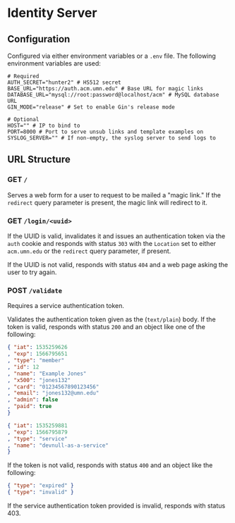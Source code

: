 Identity Server
===============

Configuration
-------------

Configured via either environment variables or a `.env` file. The following environment variables are used:

```
# Required
AUTH_SECRET="hunter2" # HS512 secret
BASE_URL="https://auth.acm.umn.edu" # Base URL for magic links
DATABASE_URL="mysql://root:password@localhost/acm" # MySQL database URL
GIN_MODE="release" # Set to enable Gin's release mode

# Optional
HOST="" # IP to bind to
PORT=8000 # Port to serve unsub links and template examples on
SYSLOG_SERVER="" # If non-empty, the syslog server to send logs to
```

URL Structure
-------------

### GET `/`

Serves a web form for a user to request to be mailed a "magic link." If the `redirect` query parameter is present, the magic link will redirect to it.

### GET `/login/<uuid>`

If the UUID is valid, invalidates it and issues an authentication token via the `auth` cookie and responds with status `303` with the `Location` set to either `acm.umn.edu` or the `redirect` query parameter, if present.

If the UUID is not valid, responds with status `404` and a web page asking the user to try again.

### POST `/validate`

Requires a service authentication token.

Validates the authentication token given as the (`text/plain`) body. If the token is valid, responds with status `200` and an object like one of the following:

```json
{ "iat": 1535259626
, "exp": 1566795651
, "type": "member"
, "id": 12
, "name": "Example Jones"
, "x500": "jones132"
, "card": "01234567890123456"
, "email": "jones132@umn.edu"
, "admin": false
, "paid": true
}

{ "iat": 1535259881
, "exp": 1566795879
, "type": "service"
, "name": "devnull-as-a-service"
}
```

If the token is not valid, responds with status `400` and an object like the following:

```json
{ "type": "expired" }
{ "type": "invalid" }
```

If the service authentication token provided is invalid, responds with status 403.
